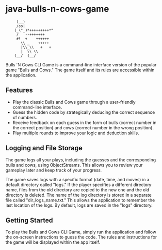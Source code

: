 # java-bulls-n-cows-game

         (__) 
         /oo| 
        (_\"_)*+++++++++*" 
         /   --+++++++ 
         #!  +    ++++++ 
           \\ _    +++++
           |\\_\\   +   +
           |  \\ \\      
        (__/  (__/

Bulls 'N Cows CLI Game is a command-line interface version of the popular game "Bulls and Cows." The game itself and its rules are accessible within the application.
## Features

- Play the classic Bulls and Cows game through a user-friendly command-line interface.
- Guess the hidden code by strategically deducing the correct sequence of numbers.
- Receive feedback on each guess in the form of bulls (correct number in the correct position) and cows (correct number in the wrong position).
- Play multiple rounds to improve your logic and deduction skills.

## Logging and File Storage

The game logs all your plays, including the guesses and the corresponding bulls and cows, using ObjectStreams. This allows you to review your gameplay later and keep track of your progress.

The game saves logs with a specific format (date, time, and moves) in a default directory called "logs." If the player specifies a different directory name, files from the old directory are copied to the new one and the old directory is deleted. The name of the log directory is stored in a separate file called "dir_logs_name.txt." This allows the application to remember the last location of the logs. By default, logs are saved in the "logs" directory.

## Getting Started

To play the Bulls and Cows CLI Game, simply run the application and follow the on-screen instructions to guess the code. The rules and instructions for the game will be displayed within the app itself.